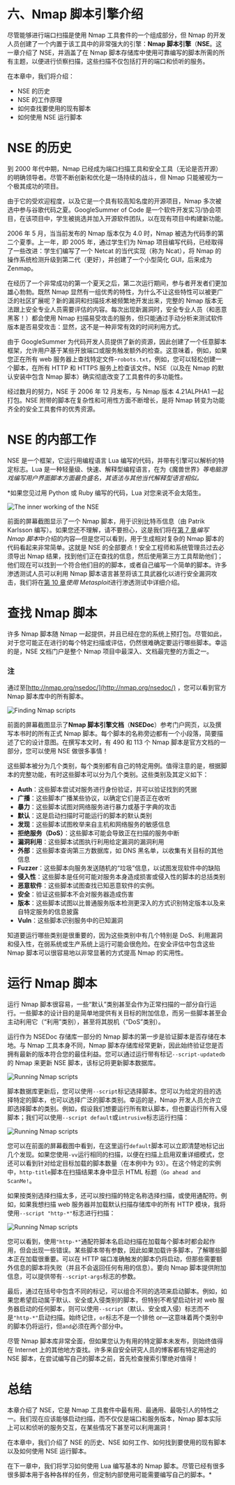 # 六、Nmap 脚本引擎介绍

尽管能够进行端口扫描是使用 Nmap 工具套件的一个组成部分，但 Nmap 的开发人员创建了一个内置于该工具中的非常强大的引擎：**Nmap 脚本引擎**（**NSE**。这一章介绍了 NSE，并涵盖了在 Nmap 脚本存储库中使用可靠编写的脚本所需的所有主题，以便进行侦察扫描，这些扫描不仅包括打开的端口和侦听的服务。

在本章中，我们将介绍：

*   NSE 的历史
*   NSE 的工作原理
*   如何查找要使用的现有脚本
*   如何使用 NSE 运行脚本

# NSE 的历史

到 2000 年代中期，Nmap 已经成为端口扫描工具和安全工具（无论是否开源）的明确领导者。尽管不断创新和优化是一场持续的战斗，但 Nmap 只能被视为一个极其成功的项目。

由于它的受欢迎程度，以及它是一个具有较高知名度的开源项目，Nmap 多次被选中参与谷歌代码之夏。GoogleSummer of Code 是一个软件开发实习/协会项目，在该项目中，学生被挑选并加入开源软件团队，以在现有项目中构建新功能。

2006 年 5 月，当当前发布的 Nmap 版本仅为 4.0 时，Nmap 被选为代码季的第二个夏季。上一年，即 2005 年，通过学生们为 Nmap 项目编写代码，已经取得了一些改进：学生们编写了一个 Netcat 的当代实现（称为 Ncat），将 Nmap 的操作系统检测升级到第二代（更好），并创建了一个小型简化 GUI，后来成为 Zenmap。

在经历了一个非常成功的第一个夏天之后，第二次运行期间，参与者开发者们更加雄心勃勃。既然 Nmap 显然有一组优秀的特性，为什么不让这些特性可以被更广泛的社区扩展呢？新的漏洞和扫描技术被频繁地开发出来，完整的 Nmap 版本无法跟上安全专业人员需要评估的内容。每次出现新漏洞时，安全专业人员（和恶意黑客！）都会使用 Nmap 扫描易受攻击的服务，但只能通过手动分析来测试软件版本是否易受攻击：显然，这不是一种非常有效的时间利用方式。

由于 GoogleSummer 为代码开发人员提供了新的资源，因此创建了一个任意脚本框架，允许用户基于某些开放端口或服务触发额外的检查。这意味着，例如，如果您正在所有 web 服务器上查找特定文件-`robots.txt`，例如，您可以轻松创建一个脚本，在所有 HTTP 和 HTTPS 服务上检查该文件。NSE（以及在 Nmap 的默认安装中包含 Nmap 脚本）确实彻底改变了工具套件的多功能性。

经过数月的努力，NSE 于 2006 年 12 月发布，与 Nmap 版本 4.21ALPHA1 一起打包。NSE 附带的脚本在复杂性和可用性方面不断增长，是将 Nmap 转变为功能齐全的安全工具套件的优秀资源。

# NSE 的内部工作

NSE 是一个框架，它运行用编程语言 Lua 编写的代码，并带有引擎可以解析的特定标志。Lua 是一种轻量级、快速、解释型编程语言，在为《魔兽世界》*等电脑游戏编写用户界面脚本方面最负盛名，其语法与其他当代解释型语言相似。*

 *如果您见过用 Python 或 Ruby 编写的代码，Lua 对您来说不会太陌生。

![The inner working of the NSE](img/4065OS_06_01.jpg)

前面的屏幕截图显示了一个 Nmap 脚本，用于识别比特币信息（由 Patrik Karlsson 编写）。如果您还不理解，请不要担心，这是我们将在[第 7 章](07.html "Chapter 7. Writing Nmap Scripts")*编写 Nmap 脚本*中介绍的内容—但是您可以看到，用于生成相对复杂的 Nmap 脚本的代码看起来非常简单。这就是 NSE 的全部要点！安全工程师和系统管理员过去必须导出 Nmap 结果，找到他们正在查找的信息，然后使用第三方工具帮助他们；他们现在可以找到一个符合他们目的的脚本，或者自己编写一个简单的脚本。许多渗透测试人员可以利用 Nmap 脚本语言甚至将该工具武器化以进行安全漏洞攻击，我们将在[第 10 章](10.html "Chapter 10. Penetration Testing with Metasploit")*使用 Metasploit*进行渗透测试中详细介绍。

# 查找 Nmap 脚本

许多 Nmap 脚本随 Nmap 一起提供，并且已经在您的系统上预打包。尽管如此，对于您可能正在进行的每个特定扫描或评估，仍然很难确定要运行哪些脚本。幸运的是，NSE 文档门户是整个 Nmap 项目中最深入、文档最完整的方面之一。

### 注

通过至[http://nmap.org/nsedoc/](http://nmap.org/nsedoc/) ，您可以看到官方 Nmap 脚本库中的所有脚本。

![Finding Nmap scripts](img/4065OS_06_02.jpg)

前面的屏幕截图显示了**Nmap 脚本引擎文档**（**NSEDoc**）参考门户网页，以及撰写本书时的所有正式 Nmap 脚本。每个脚本的名称旁边都有一个小段落，简要描述了它的设计意图。在撰写本文时，有 490 和 113 个 Nmap 脚本是官方文档的一部分，您可以使用 NSE 做很多事情！

这些脚本被分为几个类别，每个类别都有自己的特定用例。值得注意的是，根据脚本的完整功能，有时这些脚本可以分为几个类别。这些类别及其定义如下：

*   **Auth**：这些脚本尝试对服务进行身份验证，并可以验证找到的凭据
*   **广播**：这些脚本广播某些协议，以确定它们是否正在收听
*   **暴力**：这些脚本试图对网络服务进行暴力或基于字典的攻击
*   **默认**：这是启动扫描时可能运行的脚本的默认类别
*   **发现**：这些脚本试图枚举来自主机和网络服务的敏感信息
*   **拒绝服务（DoS）**：这些脚本可能会导致正在扫描的服务中断
*   **漏洞利用**：这些脚本试图执行利用给定漏洞的漏洞利用
*   **外部**：这些脚本查询第三方数据库，如 DNS 黑名单，以收集有关目标的其他信息
*   **Fuzzer**：这些脚本向服务发送随机的“垃圾”信息，以试图发现软件中的缺陷
*   **侵入性**：这些脚本是任何可能对服务本身造成损害或侵入性的脚本的总括类别
*   **恶意软件**：这些脚本试图查找已知恶意软件的实例。
*   **安全**：验证这些脚本不会对服务器造成伤害
*   **版本**：这些脚本试图以比普通服务版本检测更深入的方式识别特定版本以及来自特定服务的信息披露
*   **Vuln**：这些脚本识别服务中的已知漏洞

知道要运行哪些类别是很重要的，因为这些类别中有几个特别是 DoS、利用漏洞和侵入性，在弱系统或生产系统上运行可能会很危险。在安全评估中包含这些 Nmap 脚本可以很容易地以非常显著的方式提高 Nmap 的实用性。

# 运行 Nmap 脚本

运行 Nmap 脚本很容易，一些“默认”类别甚至会作为正常扫描的一部分自行运行。一些脚本的设计目的是简单地提供有关目标的附加信息，而另一些脚本甚至会主动利用它（“利用”类别），甚至将其脱机（“DoS”类别）。

运行作为 NSEDoc 存储库一部分的 Nmap 脚本的第一步是验证脚本是否存储在本地。与 Nmap 工具本身不同，Nmap 脚本存储库经常更新，因此始终验证您是否拥有最新的版本符合您的最佳利益。您可以通过运行带有标记`--script-updatedb`的 Nmap 来更新 NSE 脚本，该标记将更新脚本数据库。

![Running Nmap scripts](img/4065OS_06_03.jpg)

脚本数据库更新后，您可以使用`--script`标记选择脚本。您可以为给定的目的选择特定的脚本，也可以选择广泛的脚本类别。幸运的是，Nmap 开发人员允许立即选择脚本的类别。例如，假设我们想要运行所有默认脚本，但也要运行所有入侵脚本；我们可以使用`--script default`或`intrusive`标志运行扫描：

![Running Nmap scripts](img/4065OS_06_04.jpg)

您可以在前面的屏幕截图中看到，在这里运行`default`脚本可以立即清楚地标记出几个发现。如果您使用`-vv`运行相同的扫描，以便在扫描上启用双重详细模式，您还可以看到针对给定目标加载的脚本数量（在本例中为 93）。在这个特定的实例中，`http-title`脚本在扫描结果本身中显示 HTML 标题（`Go ahead and ScanMe!`。

如果按类别选择扫描太多，还可以按扫描的特定名称选择扫描，或使用通配符。例如，如果我想扫描 web 服务器并加载默认扫描存储库中的所有 HTTP 模块，我将使用`--script "http-*"`标志进行扫描：

![Running Nmap scripts](img/4065OS_06_05.jpg)

您可以看到，使用`"http-*"`通配符脚本名启动扫描在加载每个脚本时都会起作用，但会出现一些错误。某些脚本带有参数，因此如果加载许多脚本，了解哪些脚本正在加载很重要。可以在 HTTP 端口准确触发的脚本仍将启动，但那些需要额外信息的脚本将失败（并且不会返回任何有用的信息）。要向 Nmap 脚本提供附加信息，可以提供带有`--script-args`标志的参数。

最后，通过在括号中包含不同的标记，可以组合不同的选项来启动脚本。例如，如果您希望启动属于默认、安全或入侵类别的脚本，但特别不希望启动针对 web 服务器启动的任何脚本，则可以使用`--script`（默认、安全或入侵）标志而不是`"http-*"`启动扫描。始终记住，`or`标志不是一个排他 or—这意味着两个类别中的脚本仍将运行，但`and`必须在两个部分中。

尽管 Nmap 脚本库非常全面，但如果您认为有用的特定脚本未发布，则始终值得在 Internet 上的其他地方查找。许多来自安全研究人员的博客都有特定用途的 NSE 脚本，在尝试编写自己的脚本之前，首先检查搜索引擎绝对值得！

# 总结

本章介绍了 NSE，它是 Nmap 工具套件中最有用、最通用、最吸引人的特性之一。我们现在应该能够启动扫描，而不仅仅是端口和服务版本，Nmap 脚本实际上可以和侦听的服务交互，在某些情况下甚至可以利用漏洞！

在本章中，我们介绍了 NSE 的历史、NSE 如何工作、如何找到要使用的现有脚本以及如何使用 NSE 运行脚本。

在下一章中，我们将学习如何使用 Lua 编写基本的 Nmap 脚本。尽管已经有很多很多脚本用于各种各样的任务，但定制内部使用可能需要编写自己的脚本。*